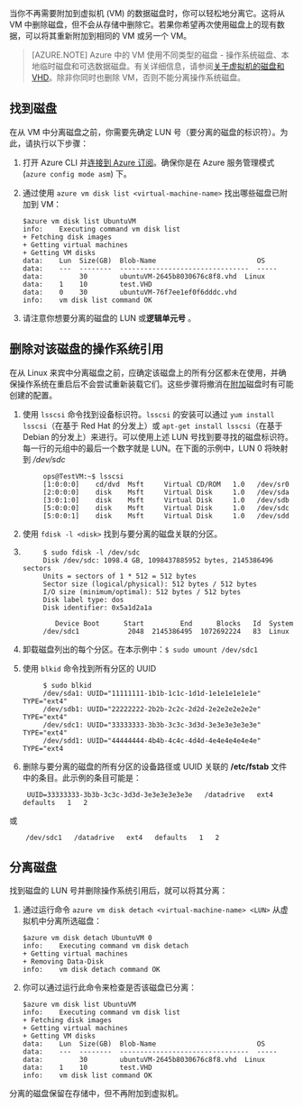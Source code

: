 当你不再需要附加到虚拟机 (VM) 的数据磁盘时，你可以轻松地分离它。这将从 VM 中删除磁盘，但不会从存储中删除它。若果你希望再次使用磁盘上的现有数据，可以将其重新附加到相同的 VM 或另一个 VM。

> [AZURE.NOTE] Azure 中的 VM 使用不同类型的磁盘 - 操作系统磁盘、本地临时磁盘和可选数据磁盘。有关详细信息，请参阅[关于虚拟机的磁盘和 VHD](/documentation/articles/virtual-machines-linux-about-disks-vhds/)。除非你同时也删除 VM，否则不能分离操作系统磁盘。


## 找到磁盘

在从 VM 中分离磁盘之前，你需要先确定 LUN 号（要分离的磁盘的标识符）。为此，请执行以下步骤：

1. 	打开 Azure CLI 并[连接到 Azure 订阅](/documentation/articles/xplat-cli-connect/)。确保你是在 Azure 服务管理模式 (`azure config mode asm`) 下。

2. 	通过使用 `azure vm disk list
	<virtual-machine-name>` 找出哪些磁盘已附加到 VM：

		$azure vm disk list UbuntuVM
		info:    Executing command vm disk list
		+ Fetching disk images
		+ Getting virtual machines
		+ Getting VM disks
		data:    Lun  Size(GB)  Blob-Name                         OS
		data:    ---  --------  --------------------------------  -----
		data:         30        ubuntuVM-2645b8030676c8f8.vhd  Linux
		data:    1    10        test.VHD
		data:    0    30        ubuntuVM-76f7ee1ef0f6dddc.vhd
		info:    vm disk list command OK

3. 	请注意你想要分离的磁盘的 LUN 或**逻辑单元号** 。

## 删除对该磁盘的操作系统引用

在从 Linux 来宾中分离磁盘之前，应确定该磁盘上的所有分区都未在使用，并确保操作系统在重启后不会尝试重新装载它们。这些步骤将撤消在[附加](/documentation/articles/virtual-machines-linux-classic-attach-disk/)磁盘时有可能创建的配置。

1. 使用 `lsscsi` 命令找到设备标识符。`lsscsi` 的安装可以通过 `yum install lsscsi`（在基于 Red Hat 的分发上）或 `apt-get install lsscsi`（在基于 Debian 的分发上）来进行。可以使用上述 LUN 号找到要寻找的磁盘标识符。每一行的元组中的最后一个数字就是 LUN。在下面的示例中，LUN 0 将映射到 _/dev/sdc_

			ops@TestVM:~$ lsscsi
			[1:0:0:0]    cd/dvd  Msft     Virtual CD/ROM   1.0   /dev/sr0
			[2:0:0:0]    disk    Msft     Virtual Disk     1.0   /dev/sda
			[3:0:1:0]    disk    Msft     Virtual Disk     1.0   /dev/sdb
			[5:0:0:0]    disk    Msft     Virtual Disk     1.0   /dev/sdc
			[5:0:0:1]    disk    Msft     Virtual Disk     1.0   /dev/sdd

2. 使用 `fdisk -l <disk>` 找到与要分离的磁盘关联的分区。
3. 
			$ sudo fdisk -l /dev/sdc
			Disk /dev/sdc: 1098.4 GB, 1098437885952 bytes, 2145386496 sectors
			Units = sectors of 1 * 512 = 512 bytes
			Sector size (logical/physical): 512 bytes / 512 bytes
			I/O size (minimum/optimal): 512 bytes / 512 bytes
			Disk label type: dos
			Disk identifier: 0x5a1d2a1a

			   Device Boot      Start         End      Blocks   Id  System
			/dev/sdc1            2048  2145386495  1072692224   83  Linux

3. 卸载磁盘列出的每个分区。在本示例中：`$ sudo umount /dev/sdc1`
4. 使用 `blkid` 命令找到所有分区的 UUID

			$ sudo blkid
			/dev/sda1: UUID="11111111-1b1b-1c1c-1d1d-1e1e1e1e1e1e" TYPE="ext4"
			/dev/sdb1: UUID="22222222-2b2b-2c2c-2d2d-2e2e2e2e2e2e" TYPE="ext4"
			/dev/sdc1: UUID="33333333-3b3b-3c3c-3d3d-3e3e3e3e3e3e" TYPE="ext4"
			/dev/sdd1: UUID="44444444-4b4b-4c4c-4d4d-4e4e4e4e4e4e" TYPE="ext4
			
5. 删除与要分离的磁盘的所有分区的设备路径或 UUID 关联的 **/etc/fstab** 文件中的条目。此示例的条目可能是：

		UUID=33333333-3b3b-3c3c-3d3d-3e3e3e3e3e3e   /datadrive   ext4   defaults   1   2
或

		/dev/sdc1   /datadrive   ext4   defaults   1   2


## 分离磁盘

找到磁盘的 LUN 号并删除操作系统引用后，就可以将其分离：

1. 	通过运行命令 `azure vm disk detach
 	<virtual-machine-name> <LUN>` 从虚拟机中分离所选磁盘：

		$azure vm disk detach UbuntuVM 0
		info:    Executing command vm disk detach
		+ Getting virtual machines
		+ Removing Data-Disk
		info:    vm disk detach command OK

2. 	你可以通过运行此命令来检查是否该磁盘已分离：

		$azure vm disk list UbuntuVM
		info:    Executing command vm disk list
		+ Fetching disk images
		+ Getting virtual machines
		+ Getting VM disks
		data:    Lun  Size(GB)  Blob-Name                         OS
		data:    ---  --------  --------------------------------  -----
		data:         30        ubuntuVM-2645b8030676c8f8.vhd  Linux
		data:    1    10        test.VHD
		info:    vm disk list command OK

分离的磁盘保留在存储中，但不再附加到虚拟机。

<!---HONumber=Mooncake_0801_2016-->